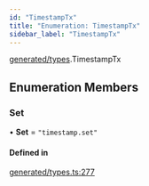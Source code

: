 ```yaml
---
id: "TimestampTx"
title: "Enumeration: TimestampTx"
sidebar_label: "TimestampTx"
---
```


[generated/types](../../../../modules/Generated/Types/Types.md).TimestampTx

## Enumeration Members

### Set

• **Set** = ``"timestamp.set"``

#### Defined in

[generated/types.ts:277](https://github.com/PolymeshAssociation/polymesh-sdk/blob/acc2284c/src/generated/types.ts#L277)
